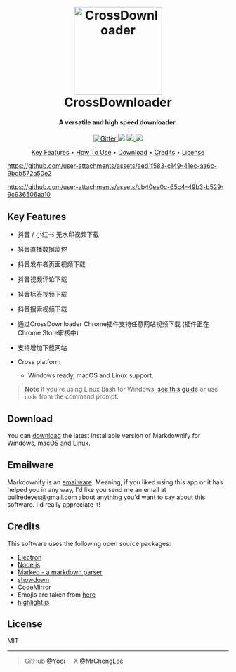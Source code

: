 <h1 align="center">
  <br>
  <a href="https://cdr.lnk5.com/?ref=git"><img src="https://github.com/user-attachments/assets/1e638866-ead9-409d-9ecf-f77b5f8da0b2" alt="CrossDownloader" width="200"></a>
  <br>
  CrossDownloader
  <br>

</h1>


<h4 align="center">A versatile and high speed downloader.</h4>

<p align="center">
  <a href="https://badge.fury.io/js/electron-markdownify">
    <img src="https://badge.fury.io/js/electron-markdownify.svg"
         alt="Gitter">
  </a>
  <a href="https://gitter.im/amitmerchant1990/electron-markdownify"><img src="https://badges.gitter.im/amitmerchant1990/electron-markdownify.svg"></a>
  <a href="https://saythanks.io/to/bullredeyes@gmail.com">
      <img src="https://img.shields.io/badge/SayThanks.io-%E2%98%BC-1EAEDB.svg">
  </a>
  <a href="https://www.paypal.me/AmitMerchant">
    <img src="https://img.shields.io/badge/$-donate-ff69b4.svg?maxAge=2592000&amp;style=flat">
  </a>
</p>

<p align="center">
  <a href="#key-features">Key Features</a> •
  <a href="#how-to-use">How To Use</a> •
  <a href="#download">Download</a> •
  <a href="#credits">Credits</a> •
  <a href="#license">License</a>
</p>

https://github.com/user-attachments/assets/aed1f583-c149-41ec-aa6c-9bdb572a50e2

https://github.com/user-attachments/assets/cb40ee0c-65c4-49b3-b529-9c936506aa10

## Key Features

* 抖音 / 小红书 无水印视频下载
* 抖音直播数据监控
* 抖音发布者页面视频下载
* 抖音视频评论下载
* 抖音标签视频下载
* 抖音搜索视频下载
* 通过CrossDownloader Chrome插件支持任意网站视频下载 (插件正在Chrome Store审核中)


* 支持增加下载网站
* Cross platform
  - Windows ready, macOS and Linux support.


> **Note**
> If you're using Linux Bash for Windows, [see this guide](https://www.howtogeek.com/261575/how-to-run-graphical-linux-desktop-applications-from-windows-10s-bash-shell/) or use `node` from the command prompt.


## Download

You can [download](https://github.com/amitmerchant1990/electron-markdownify/releases/tag/v1.2.0) the latest installable version of Markdownify for Windows, macOS and Linux.

## Emailware

Markdownify is an [emailware](https://en.wiktionary.org/wiki/emailware). Meaning, if you liked using this app or it has helped you in any way, I'd like you send me an email at <bullredeyes@gmail.com> about anything you'd want to say about this software. I'd really appreciate it!

## Credits

This software uses the following open source packages:

- [Electron](http://electron.atom.io/)
- [Node.js](https://nodejs.org/)
- [Marked - a markdown parser](https://github.com/chjj/marked)
- [showdown](http://showdownjs.github.io/showdown/)
- [CodeMirror](http://codemirror.net/)
- Emojis are taken from [here](https://github.com/arvida/emoji-cheat-sheet.com)
- [highlight.js](https://highlightjs.org/)


## License

MIT

---

> GitHub [@Yooi](https://github.com/Yooi) &nbsp;&middot;&nbsp;
> X [@MrChengLee](https://x.com/MrChengLee)



